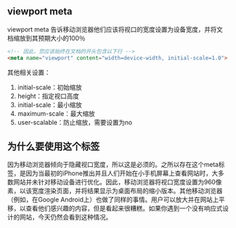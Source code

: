 
## viewport meta
viewport meta 告诉移动浏览器他们应该将视口的宽度设置为设备宽度，并将文档缩放到其预期大小的100％
```html
<!-- 因此，您应该始终在文档的开头包含以下行 -->
<meta name="viewport" content="width=device-width, initial-scale=1.0">
```

其他相关设置：
1. initial-scale：初始缩放
2. height：指定视口高度
3. initial-scale：最小缩放
4. maximum-scale：最大缩放
5. user-scalable：防止缩放，需要设置为no

## 为什么要使用这个标签
因为移动浏览器倾向于隐藏视口宽度，所以这是必须的。之所以存在这个meta标签，是因为当最初的iPhone推出并且人们开始在小手机屏幕上查看网站时，大多数网站并未针对移动设备进行优化。因此，移动浏览器将视口宽度设置为960像素，以该宽度渲染页面，并将结果显示为桌面布局的缩小版本。其他移动浏览器（例如，在Google Android上）也做了同样的事情。用户可以放大并在网站上平移，以查看他们感兴趣的内容，但是看起来很糟糕。如果你遇到一个没有响应式设计的网站，今天仍然会看到这种情况。

